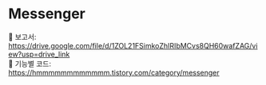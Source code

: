 # Messenger <br />

📓 보고서: https://drive.google.com/file/d/1ZOL21FSimkoZhIRIbMCvs8QH60wafZAG/view?usp=drive_link <br />
📓 기능별 코드: https://hmmmmmmmmmmmm.tistory.com/category/messenger
